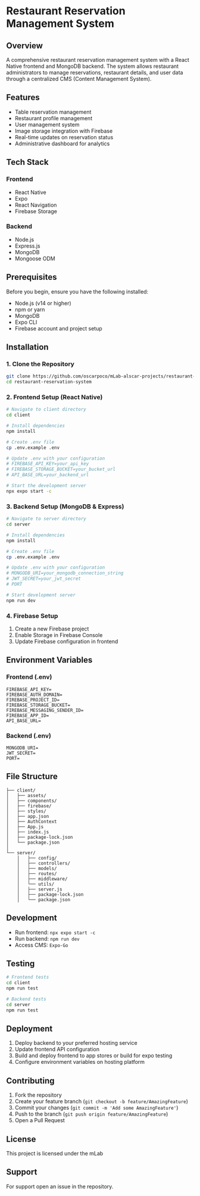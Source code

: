 # Restaurant Reservation Management System

## Overview
A comprehensive restaurant reservation management system with a React Native frontend and MongoDB backend. The system allows restaurant administrators to manage reservations, restaurant details, and user data through a centralized CMS (Content Management System).

## Features
- Table reservation management
- Restaurant profile management
- User management system
- Image storage integration with Firebase
- Real-time updates on reservation status
- Administrative dashboard for analytics

## Tech Stack
### Frontend
- React Native
- Expo
- React Navigation
- Firebase Storage 

### Backend
- Node.js
- Express.js
- MongoDB
- Mongoose ODM

## Prerequisites
Before you begin, ensure you have the following installed:
- Node.js (v14 or higher)
- npm or yarn
- MongoDB
- Expo CLI
- Firebase account and project setup

## Installation

### 1. Clone the Repository
```bash
git clone https://github.com/oscarpoco/mLab-alscar-projects/restaurant-reservation-cms.git
cd restaurant-reservation-system
```

### 2. Frontend Setup (React Native)
```bash
# Navigate to client directory
cd client

# Install dependencies
npm install

# Create .env file
cp .env.example .env

# Update .env with your configuration
# FIREBASE_API_KEY=your_api_key
# FIREBASE_STORAGE_BUCKET=your_bucket_url
# API_BASE_URL=your_backend_url

# Start the development server
npx expo start -c
```

### 3. Backend Setup (MongoDB & Express)
```bash
# Navigate to server directory
cd server

# Install dependencies
npm install

# Create .env file
cp .env.example .env

# Update .env with your configuration
# MONGODB_URI=your_mongodb_connection_string
# JWT_SECRET=your_jwt_secret
# PORT

# Start development server
npm run dev
```

### 4. Firebase Setup
1. Create a new Firebase project
2. Enable Storage in Firebase Console
3. Update Firebase configuration in frontend

## Environment Variables

### Frontend (.env)
```
FIREBASE_API_KEY=
FIREBASE_AUTH_DOMAIN=
FIREBASE_PROJECT_ID=
FIREBASE_STORAGE_BUCKET=
FIREBASE_MESSAGING_SENDER_ID=
FIREBASE_APP_ID=
API_BASE_URL=
```

### Backend (.env)
```
MONGODB_URI=
JWT_SECRET=
PORT=
```

## File Structure
```
├── client/
│   ├── assets/
│   ├── components/
│   ├── firebase/
│   ├── styles/
│   ├── app.json
│   ├── AuthContext
│   ├── App.js
│   ├── index.js
│   ├── package-lock.json
│   └── package.json
│
└── server/
    │   ├── config/
    │   ├── controllers/
    │   ├── models/
    │   ├── routes/
    │   ├── middleware/
    │   └── utils/
    │   ├── server.js
    │   ├── package-lock.json
    │   └── package.json
```

## Development
- Run frontend: `npx expo start -c`
- Run backend: `npm run dev`
- Access CMS: `Expo-Go`

## Testing
```bash
# Frontend tests
cd client
npm run test

# Backend tests
cd server
npm run test
```

## Deployment
1. Deploy backend to your preferred hosting service
2. Update frontend API configuration
3. Build and deploy frontend to app stores or build for expo testing
4. Configure environment variables on hosting platform

## Contributing
1. Fork the repository
2. Create your feature branch (`git checkout -b feature/AmazingFeature`)
3. Commit your changes (`git commit -m 'Add some AmazingFeature'`)
4. Push to the branch (`git push origin feature/AmazingFeature`)
5. Open a Pull Request

## License
This project is licensed under the mLab 

## Support
For support open an issue in the repository.
